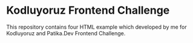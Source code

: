 # Kodluyoruz Frontend Challenge 

This repository contains four HTML example which developed by me for Kodluyoruz and Patika.Dev Frontend Challenge.

